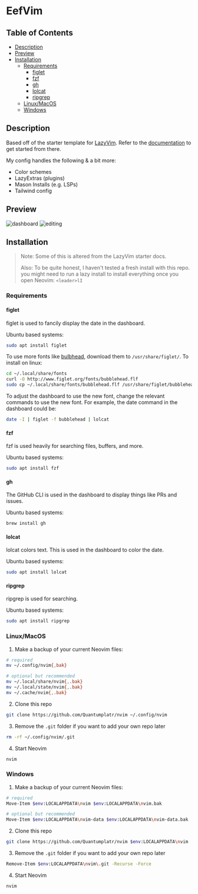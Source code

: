 # EefVim

## Table of Contents

<!-- mtoc-start -->

* [Description](#description)
* [Preview](#preview)
* [Installation](#installation)
  * [Requirements](#requirements)
    * [figlet](#figlet)
    * [fzf](#fzf)
    * [gh](#gh)
    * [lolcat](#lolcat)
    * [ripgrep](#ripgrep)
  * [Linux/MacOS](#linuxmacos)
  * [Windows](#windows)

<!-- mtoc-end -->

## Description

Based off of the starter template for [LazyVim](https://github.com/LazyVim/LazyVim).
Refer to the [documentation](https://lazyvim.github.io/installation) to get started from there.

My config handles the following & a bit more:

- Color schemes
- LazyExtras (plugins)
- Mason Installs (e.g. LSPs)
- Tailwind config

## Preview

![dashboard](https://github.com/user-attachments/assets/634b145b-e80d-4721-b491-944d1f3aec71)
![editing](https://github.com/user-attachments/assets/a3385631-2edb-414d-9527-d4f1743b6170)

## Installation

> Note: Some of this is altered from the LazyVim starter docs.
>
> Also: To be quite honest, I haven't tested a fresh install with this repo.
> you might need to run a lazy install to install everything once you open
> Neovim: `<leader>lI`

### Requirements

#### figlet

figlet is used to fancily display the date in the dashboard.

Ubuntu based systems:

```bash
sudo apt install figlet
```

To use more fonts like [bulbhead](http://www.figlet.org/fontdb_example.cgi?font=bulbhead.flf),
download them to `/usr/share/figlet/`.
To install on linux:

```bash
cd ~/.local/share/fonts
curl -O http://www.figlet.org/fonts/bubblehead.flf
sudo cp ~/.local/share/fonts/bubblehead.flf /usr/share/figlet/bubblehead.flf
```

To adjust the dashboard to use the new font, change the relevant commands to use
the new font. For example, the date command in the dashboard could be:

```bash
date -I | figlet -f bubblehead | lolcat
```

#### fzf

fzf is used heavily for searching files, buffers, and more.

Ubuntu based systems:

```bash
sudo apt install fzf
```

#### gh

The GitHub CLI is used in the dashboard to display things like PRs and issues.

Ubuntu based systems:

```bash
brew install gh
```

#### lolcat

lolcat colors text. This is used in the dashboard to color the date.

Ubuntu based systems:

```bash
sudo apt install lolcat
```

#### ripgrep

ripgrep is used for searching.

Ubuntu based systems:

```bash
sudo apt install ripgrep
```

### Linux/MacOS

1. Make a backup of your current Neovim files:

```bash
# required
mv ~/.config/nvim{,bak}

# optional but recommended
mv ~/.local/share/nvim{,.bak}
mv ~/.local/state/nvim{,.bak}
mv ~/.cache/nvim{,.bak}
```

2. Clone this repo

```bash
git clone https://github.com/Quantumplatr/nvim ~/.config/nvim
```

3. Remove the `.git` folder if you want to add your own repo later

```bash
rm -rf ~/.config/nvim/.git
```

4. Start Neovim

```bash
nvim
```

### Windows

1. Make a backup of your current Neovim files:

```bash
# required
Move-Item $env:LOCALAPPDATA\nvim $env:LOCALAPPDATA\nvim.bak

# optional but recommended
Move-Item $env:LOCALAPPDATA\nvim-data $env:LOCALAPPDATA\nvim-data.bak
```

2. Clone this repo

```bash
git clone https://github.com/Quantumplatr/nvim $env:LOCALAPPDATA\nvim
```

3. Remove the `.git` folder if you want to add your own repo later

```bash
Remove-Item $env:LOCALAPPDATA\nvim\.git -Recurse -Force
```

4. Start Neovim

```bash
nvim
```
